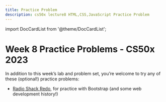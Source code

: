 ```yaml
---
title: Practice Problem
description: cs50x lecture8 HTML,CSS,JavaScript Practice Problem
--- 
```


import DocCardList from '@theme/DocCardList';

# Week 8 Practice Problems - CS50x 2023

In addition to this week’s lab and problem set, you’re welcome to try any of these (optional!) practice problems:

-   [Radio Shack Redo](redo.md), for practice with Bootstrap (and some web development history!)

<DocCardList />
